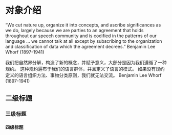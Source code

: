 # 对象介绍

“We cut nature up, organize it into concepts, and ascribe significances
as we do, largely because we are parties to an agreement that holds
throughout our speech community and is codified in the patterns of
our language … we cannot talk at all except by subscribing to the
organization and classification of data which the agreement decrees.”
Benjamin Lee Whorf (1897-1941)

我们把自然界分解，构造了新的概念，并赋予意义，大部分是因为我们遵循了一种规约。
这种规约遍布于我们的语言群体，并且定义了语言的模式。
如果没有规约定义的语言组织方法、事物分类原则，我们就无法交流。
Benjamin Lee Whorf (1897-1941)


## 二级标题


### 三级标题


#### 四级标题
